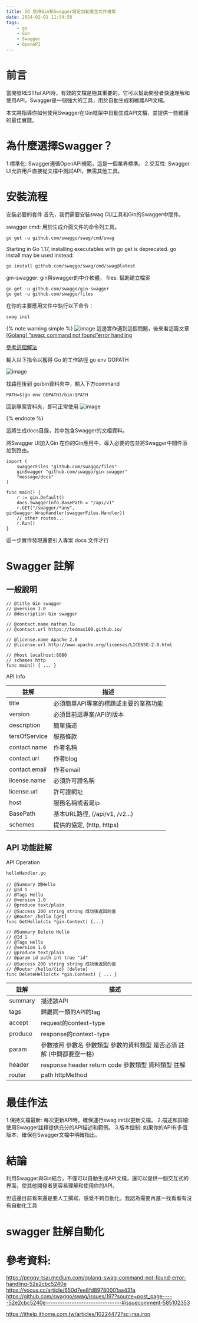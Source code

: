```yaml
---
title: GO 使用Gin和Swagger設定自動產生文件檔案
date: 2024-02-01 11:54:58
tags:
    - go
    - Gin
    - Swagger
    - OpenAPI
---
```


# 前言

當開發RESTful API時，有效的文檔是極其重要的，它可以幫助開發者快速理解和使用API。Swagger是一個強大的工具，用於自動生成和維護API文檔。

本文將指導你如何使用Swagger在Gin框架中自動生成API文檔，並提供一些維護的最佳實踐。

# 為什麼選擇Swagger？

1.標準化: Swagger遵循OpenAPI規範，這是一個業界標準。
2.交互性: Swagger UI允許用戶直接從文檔中測試API，無需其他工具。

# 安裝流程

安裝必要的套件
首先，我們需要安裝swag CLI工具和Gin的Swagger中間件。

swagger cmd: 用於生成介面文件的命令列工具。

```
go get -u github.com/swaggo/swag/cmd/swag
```
Starting in Go 1.17, installing executables with go get is deprecated. go install may be used instead:

```
go install github.com/swaggo/swag/cmd/swag@latest
```

gin-swagger: gin與swagger的中介軟體。
files: 幫助建立檔案
```
go get -u github.com/swaggo/gin-swagger
go get -u github.com/swaggo/files
```

在你的主要應用文件中執行以下命令：
```
swag init
```

{% note warning simple %}
![image](https://hackmd.io/_uploads/S1QZb_O5T.png)
這邊實作遇到這個問題，後來看這篇文章
[[Golang] “swag: command not found”error handling](https://peggy-tsai.medium.com/golang-swag-command-not-found-error-handling-52e2cbc5240e)

[參考這個解法](https://github.com/swaggo/swag/issues/197?source=post_page-----52e2cbc5240e--------------------------------#issuecomment-585102353)

輸入以下指令以獲得 Go 的工作路徑
go env GOPATH

![image](https://hackmd.io/_uploads/BJ_ZV__9T.png)

找路徑後到 go/bin資料夾中，輸入下方command
```
PATH=$(go env GOPATH)/bin:$PATH
```
回到專案資料夾，即可正常使用
![image](https://hackmd.io/_uploads/BJ7PNdd5T.png)

{% endnote %}

這將生成docs目錄，其中包含Swagger的文檔資料。

將Swagger UI加入Gin
在你的Gin應用中，導入必要的包並將Swagger中間件添加到路由。
```
import (
    swaggerFiles "github.com/swaggo/files"
	ginSwagger "github.com/swaggo/gin-swagger"
    "message/docs"
)

func main() {
    r := gin.Default()
    docs.SwaggerInfo.BasePath = "/api/v1"
    r.GET("/swagger/*any", ginSwagger.WrapHandler(swaggerFiles.Handler))
    // other routes...
    r.Run()
}
```

這一步實作發現還要引入專案 docs 文件才行

# Swagger 註解

## 一般說明
```
// @title Gin swagger
// @version 1.0
// @description Gin swagger

// @contact.name nathan.lu
// @contact.url https://tedmax100.github.io/

// @license.name Apache 2.0
// @license.url http://www.apache.org/licenses/LICENSE-2.0.html

// @host localhost:8080
// schemes http
func main() { ... }
```

API Info

| 註解 | 描述 | 
| -------- | -------- | 
| title     | 必須簡單API專案的標題或主要的業務功能     | 
| version   | 必須目前這專案/API的版本     | 
| description     | 簡單描述     | 
| tersOfService     | 服務條款     | 
| contact.name     | 作者名稱     | 
| contact.url	     | 作者blog     | 
| contact.email     | 作者email    | 
| license.name     | 必須許可證名稱     | 
| license.url    | 許可證網址     | 
| host     | 服務名稱或者是ip     | 
| BasePath     | 基本URL路徑, (/api/v1, /v2...)     | 
| schemes     | 提供的協定, (http, https)     | 

## API 功能註解
API Operation

```
helloHandler.go

// @Summary 說Hello
// @Id 1
// @Tags Hello
// @version 1.0
// @produce text/plain
// @Success 200 string string 成功後返回的值
// @Router /hello [get]
func GetHello(ctx *gin.Context) {...}

// @Summary Delete Hello
// @Id 1
// @Tags Hello
// @version 1.0
// @produce text/plain
// @param id path int true "id"
// @Success 200 string string 成功後返回的值
// @Router /hello/{id} [delete]
func DeleteHello(ctx *gin.Context) { ... }
```


| 註解 | 描述 | 
| -------- | -------- | 
| summary     | 描述該API     |
| tags     | 歸屬同一類的API的tag     |
| accept     | request的context-type     |
| produce     | response的context-type     |
| param     | 參數按照 參數名 參數類型 參數的資料類型 是否必須 註解 (中間都要空一格) |
| header     | response header return code 參數類型 資料類型 註解 |
| router     | path httpMethod    |

#  最佳作法

1.保持文檔最新: 每次更新API時，確保運行swag init以更新文檔。
2.描述和詳細: 使用Swagger註釋提供充分的API描述和範例。
3.版本控制: 如果你的API有多個版本，確保在Swagger文檔中明確指出。

# 結論
利用Swagger與Gin結合，不僅可以自動生成API文檔，還可以提供一個交互式的界面，使其他開發者更容易理解和使用你的API。

但這邊目前看來還是要人工撰寫，感覺不夠自動化，我認為需要再進一找看看有沒有自動化工具

# swagger 註解自動化

# 參考資料:

https://peggy-tsai.medium.com/golang-swag-command-not-found-error-handling-52e2cbc5240e
https://vocus.cc/article/650d7ee8fd89780001aa431a
https://github.com/swaggo/swag/issues/197?source=post_page-----52e2cbc5240e--------------------------------#issuecomment-585102353

https://ithelp.ithome.com.tw/articles/10224472?sc=rss.iron